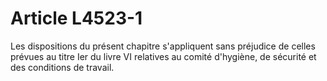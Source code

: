 # Article L4523-1

Les dispositions du présent chapitre s'appliquent sans préjudice de celles prévues au titre Ier du livre VI relatives au comité d'hygiène, de sécurité et des conditions de travail.